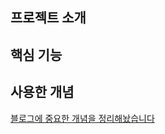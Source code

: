 ## 프로젝트 소개

## 핵심 기능

## 사용한 개념

[블로그에 중요한 개념을 정리해놨습니다](https://jhan117.github.io/react/react-learn/)
